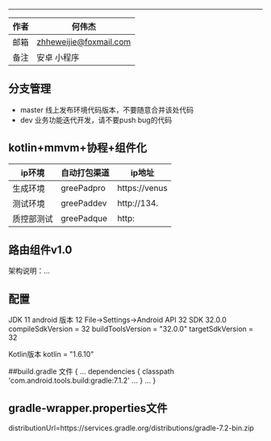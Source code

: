 ------------

|作者|何伟杰|
|---|---
|邮箱| zhheweijie@foxmail.com
|备注|安卓 小程序

## 分支管理

- master 线上发布环境代码版本，不要随意合并该处代码
- dev 业务功能迭代开发，请不要push bug的代码

## kotlin+mmvm+协程+组件化

|ip环境|自动打包渠道|ip地址|
|---|---|---
|生成环境|greePadpro|https://venus |
|测试环境|greePaddev|http://134. |
|质控部测试|greePadque|http: |

## 路由组件v1.0[](https://github.com/didi/DRouter/wiki)

架构说明：...

## 配置
JDK 11 
android 版本 12 File->Settings->Android API 32 SDK 32.0.0 
compileSdkVersion = 32
buildToolsVersion = "32.0.0"
targetSdkVersion = 32

Kotlin版本 kotlin = "1.6.10"

##build.gradle 文件
{ 
   ... 
   dependencies { 
        classpath 'com.android.tools.build:gradle:7.1.2' 
   ...
    }
   ... 
}

## gradle-wrapper.properties文件
distributionUrl=https\://services.gradle.org/distributions/gradle-7.2-bin.zip